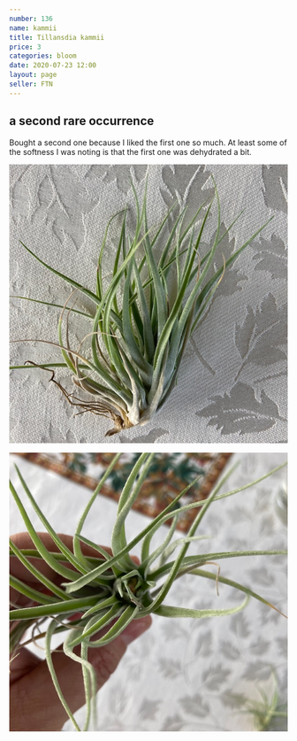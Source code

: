 ```yaml
---
number: 136
name: kammii
title: Tillansdia kammii
price: 3
categories: bloom
date: 2020-07-23 12:00
layout: page
seller: FTN
---
```

## a second rare occurrence

Bought a second one because I liked the first one so much. At least some of the softness I was noting is that the first one was dehydrated a bit.

!["Tillandsia kammii"](/i/IMG_0424.jpeg "Tillandsia kammii")

!["Tillandsia kammii"](/i/IMG_0425.jpeg "Tillandsia kammii")
